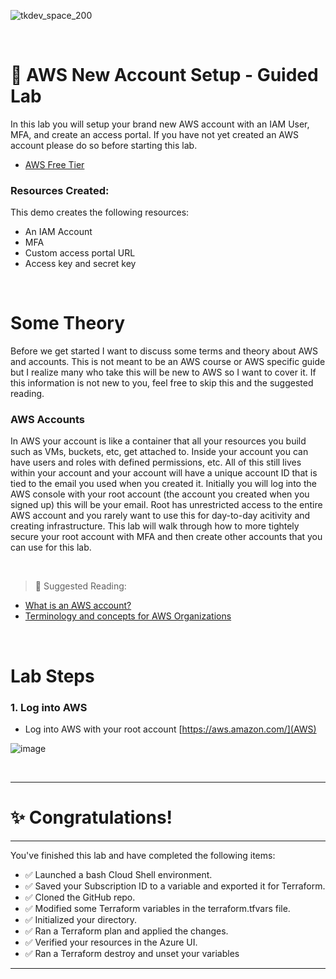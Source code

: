 ![tkdev_space_200](https://github.com/user-attachments/assets/31af05be-97b5-4d4e-82ef-4f23203eb7ac)

<br>


# 🧪 AWS New Account Setup - Guided Lab

In this lab you will setup your brand new AWS account with an IAM User, MFA, and create an access portal. If you have not yet created an AWS account please do so before starting this lab.

- [AWS Free Tier](https://aws.amazon.com/free/)

### Resources Created:
This demo creates the following resources:

- An IAM Account
- MFA 
- Custom access portal URL
- Access key and secret key

<br>

# Some Theory

Before we get started I want to discuss some terms and theory about AWS and accounts. This is not meant to be an AWS course or AWS specific guide but I realize many who take this will be new to AWS so I want to cover it. If this information is not new to you, feel free to skip this and the suggested reading.

### AWS Accounts

In AWS your account is like a container that all your resources you build such as VMs, buckets, etc, get attached to. Inside your account you can have users and roles with defined permissions, etc. All of this still lives within your account and your account will have a unique account ID that is tied to the email you used when you created it. Initially you will log into the AWS console with your root account (the account you created when you signed up) this will be your email. Root has unrestricted access to the entire AWS account and you rarely want to use this for day-to-day acitivity and creating infrastructure. This lab will walk through how to more tightely secure your root account with MFA and then create other accounts that you can use for this lab.

<br>



> 📖 Suggested Reading:
- [What is an AWS account?](https://docs.aws.amazon.com/accounts/latest/reference/accounts-welcome.html)
- [Terminology and concepts for AWS Organizations](https://docs.aws.amazon.com/organizations/latest/userguide/orgs_getting-started_concepts.html)

<br>

# Lab Steps

### 1. Log into AWS

- Log into AWS with your root account [https://aws.amazon.com/](AWS)

![image](https://github.com/user-attachments/assets/464af956-2c61-487d-bbef-acce4a9378f0)

<br>


***



# ✨ Congratulations!

***

You've finished this lab and have completed the following items:
- ✅ Launched a bash Cloud Shell environment.
- ✅ Saved your Subscription ID to a variable and exported it for Terraform.
- ✅ Cloned the GitHub repo.
- ✅ Modified some Terraform variables in the terraform.tfvars file.
- ✅ Initialized your directory.
- ✅ Ran a Terraform plan and applied the changes.
- ✅ Verified your resources in the Azure UI.
- ✅ Ran a Terraform destroy and unset your variables

***

